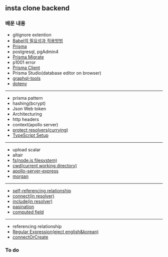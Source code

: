 ## insta clone backend

### 배운 내용

- gitignore extention
- [Babel의 필요성과 적용방법](https://github.com/wujuno/instaclone-backend/commit/8ca4f6e89934f7a422f57d7a6e3e400494e47d3b#r93653420)
- [Prisma](https://github.com/wujuno/instaclone-backend/commit/1f9da9292feca6fa5b7688ce4a5f808fda2f9636#r93665053)
- postgresql, pgAdmin4
- [Prisma Migrate](https://github.com/wujuno/instaclone-backend/commit/37c8a50267a6f9cb77522010c5b4cd56fa098e26#r93678165)
- p1001 error
- [Prisma Client](https://github.com/wujuno/instaclone-backend/commit/1ada6b4f0c82b1c21a442de97609cd169b1f7150#r93683021)
- Prisma Studio(database editor on browser)
- [graphql-tools](https://github.com/wujuno/instaclone-backend/commit/5bb4332da5ed07015d9f359218a1807d3d463e73#r93770487)
- [dotenv](https://github.com/wujuno/instaclone-backend/commit/aff1bb0ff7cd255ba4b658903ce19ac2e5c6a633#r93771443)
<hr/>

- prisma pattern
- hashing(bcrypt)
- Json Web token
- Architecturing
- http headers
- context(apollo server)
- [protect resolvers(currying)](https://github.com/wujuno/instaclone-backend/commit/a85c3a1c6ebdedea1cf7d976ad192dd660875a12#diff-e261376bf4c0d71bc41f1ea4b5dc41b284c5d653f4ee8daccfa45adba52c4591R21-R28)
- [TypeScript Setup](https://github.com/wujuno/instaclone-backend/commit/151424ffc1efc3a2a8969b2a88bbd144d859d54d)
<hr/>

- upload scalar
- altair
- [fs(node.js filesystem)](https://github.com/wujuno/instaclone-backend/commit/d0f71696e2aaac01f7e90f1b2a62e15d4e69cc4a#diff-8aa33941d46d2e71e9178335270b3af27d8f67d0f232f6030505e7c1f94b0687R17)
- [cwd(current working directory)](https://github.com/wujuno/instaclone-backend/commit/d0f71696e2aaac01f7e90f1b2a62e15d4e69cc4a#diff-8aa33941d46d2e71e9178335270b3af27d8f67d0f232f6030505e7c1f94b0687R17)
- [apollo-server-express](https://github.com/wujuno/instaclone-backend/commit/d0f71696e2aaac01f7e90f1b2a62e15d4e69cc4a#r94110977)
- [morgan](https://github.com/wujuno/instaclone-backend/commit/d0f71696e2aaac01f7e90f1b2a62e15d4e69cc4a#diff-8a8ae07582c9d433ec8c2e5c4310ff8901e604f4965c5b90a49117ad46c47595R22)
<hr/>

- [self-referencing relationship](https://github.com/wujuno/instaclone-backend/commit/d0798b66ec357bda23548954882a74819e8fc5dc#r94155339)
- [connect(in resolver)](https://github.com/wujuno/instaclone-backend/commit/3ed5cf4100e345c448fafa622d00a1d8250bb1f7#diff-ac4e0346647a716aaf5b0d071caf658eaac7736bca235fb3b9e1537402bdd5acR20-R21)
- [include(in resolver)](https://github.com/wujuno/instaclone-backend/commit/87c1cdd1203e7e78b007d853f1deb14d582bb8b5#r94158413)
- [pasination](https://github.com/wujuno/instaclone-backend/commit/0ff6d9217c20a2d0e756fe74c4d56bc5826b72d8)
- [computed field](https://github.com/wujuno/instaclone-backend/commit/49d8255c2cad48aa063ddb5616d00efaba1d936f#r94173020)
<hr/>

- referencing relationship
- [Regular Expression(eject english&korean)](https://github.com/wujuno/instaclone-backend/commit/8dd20b978bd54d93aaa2ba57762032072c0f21c7#diff-bef84fe3cd3702f8156ddae337c675f5b8d272b74d7779c2e3f0b1324a71dcd2R11)
- [connectOrCreate](https://github.com/wujuno/instaclone-backend/commit/8dd20b978bd54d93aaa2ba57762032072c0f21c7#diff-bef84fe3cd3702f8156ddae337c675f5b8d272b74d7779c2e3f0b1324a71dcd2R23-R24)

### To do
